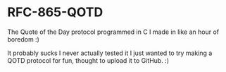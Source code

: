 # RFC-865-QOTD
The Quote of the Day protocol programmed in C I made in like an hour of boredom :)

It probably sucks I never actually tested it I just wanted to try making a QOTD protocol for fun, thought to upload it to GitHub. :)
